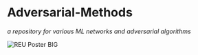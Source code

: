 # Adversarial-Methods
*a repository for various ML networks and adversarial algorithms*

![REU Poster BIG](https://user-images.githubusercontent.com/69013824/209454887-c637da25-ed0f-4d31-81bd-ae9d6a7b84d9.png)
